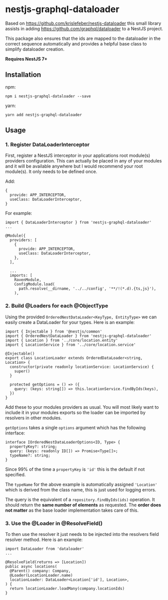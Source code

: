 # nestjs-graphql-dataloader

Based on https://github.com/krislefeber/nestjs-dataloader this small library assists in adding https://github.com/graphql/dataloader to a NestJS project.

This package also ensures that the ids are mapped to the dataloader in the correct sequence automatically and provides a helpful base class to simplify dataloader creation.

**Requires NestJS 7+**

## Installation

npm:
```
npm i nestjs-graphql-dataloader --save
```

yarn:
```
yarn add nestjs-graphql-dataloader
```

## Usage

### 1. Register DataLoaderInterceptor
First, register a NestJS interceptor in your applications root module(s) providers configuration. This can actually be placed in any of your modules and it will be available anywhere but I would recommend your root module(s). It only needs to be defined once.

Add: 
```  
{
  provide: APP_INTERCEPTOR,
  useClass: DataLoaderInterceptor,
}
```
    
For example:
```
import { DataLoaderInterceptor } from 'nestjs-graphql-dataloader'
...

@Module({
  providers: [
    {
      provide: APP_INTERCEPTOR,
      useClass: DataLoaderInterceptor,
    },
  ],
  
  ...
  imports: [
    RavenModule,
    ConfigModule.load(
      path.resolve(__dirname, '../../config', '**/!(*.d).{ts,js}'),
    ),
```

### 2. Build @Loaders for each @ObjectType

Using the provided ```OrderedNestDataLoader<KeyType, EntityType>``` we can easily create a DataLoader for your types. Here is an example:

```
import { Injectable } from '@nestjs/common'
import { OrderedNestDataLoader } from 'nestjs-graphql-dataloader'
import { Location } from '../core/location.entity'
import { LocationService } from '../core/location.service'

@Injectable()
export class LocationLoader extends OrderedDataLoader<string, Location> {
  constructor(private readonly locationService: LocationService) {
    super()
  }

  protected getOptions = () => ({
    query: (keys: string[]) => this.locationService.findByIds(keys),
  })
}
```

Add these to your modules providers as usual. You will most likely want to include it in your modules exports so the loader can be imported by resolvers in other modules.

```getOptions``` takes a single ```options``` argument which has the following interface:

```
interface IOrderedNestDataLoaderOptions<ID, Type> {
  propertyKey?: string;
  query: (keys: readonly ID[]) => Promise<Type[]>;
  typeName?: string;
}
```

Since 99% of the time a ```propertyKey``` is ```'id'``` this is the default if not specified. 

The ```typeName``` for the above example is automatically assigned ```'Location'``` which is derived from the class name, this is just used for logging errors.

The query is the equivalent of a ```repository.findByIds(ids)``` operation. It should return the **same number of elements** as requested. The **order does not matter** as the base loader implementation takes care of this.


### 3. Use the @Loader in @ResolveField()

To then use the resolver it just needs to be injected into the resolvers field resolver method. Here is an example:

```
import DataLoader from 'dataloader'
...

@ResolveField(returns => [Location])
public async locations(
  @Parent() company: Company,
  @Loader(LocationLoader.name)
  locationLoader: DataLoader<Location['id'], Location>,
) {
  return locationLoader.loadMany(company.locationIds)
}
```
